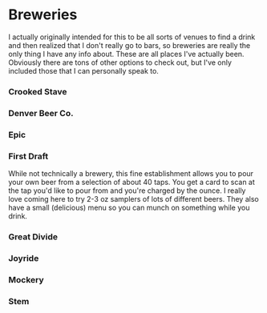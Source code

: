 # Breweries

I actually originally intended for this to be all sorts of venues to find a drink and then realized that I don't really go to bars, so breweries are really the only thing I have any info about. These are all places I've actually been. Obviously there are tons of other options to check out, but I've only included those that I can personally speak to.

### Crooked Stave

### Denver Beer Co.

### Epic

### First Draft
While not technically a brewery, this fine establishment allows you to pour your own beer from a selection of about 40 taps. You get a card to scan at the tap you'd like to pour from and you're charged by the ounce. I really love coming here to try 2-3 oz samplers of lots of different beers. They also have a small (delicious) menu so you can munch on something while you drink.

### Great Divide

### Joyride

### Mockery

### Stem
